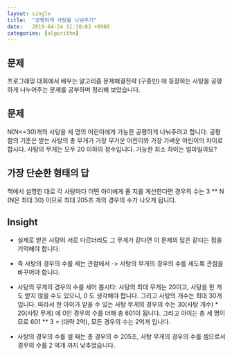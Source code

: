 ```yaml
---
layout: single
title:  "공평하게 사탕을 나눠주기"
date:   2019-04-24 11:10:03 +0900
categories: [algorithm]
--- 
```


## 문제
프로그래밍 대회에서 배우는 알고리즘 문제해결전략 (구종만) 에 등장하는
사탕을 공평하게 나누어주는 문제를 공부하며 정리해 보았습니다.


## 문제
N(N<=30)개의 사탕을 세 명의 어린이에게 가능한 공평하게 나눠주려고 합니다. 
공평함의 기준은 받는 사탕의 총 무게가 가장 무거운 어린이와 가장 가벼운 어린이의 차이로 합시다.
사탕의 무게는 모두 20 이하의 정수입니다. 가능한 최소 차이는 얼마일까요?


## 가장 단순한 형태의 답
책에서 설명한 대로 각 사탕마다 어떤 아이에게 줄 지를 계산한다면
경우의 수는 3 ** N (N은 최대 30) 이므로 최대 205조 개의 경우의 수가 나오게 됩니다.


## Insight

* 실제로 받은 사탕이 서로 다르더라도 그 무게가 같다면 이 문제의 답은 같다는 점을 기억해야 합니다.

* 즉 사탕의 경우의 수를 세는 관점에서 -> 사탕의 무게의 경우의 수를 세도록 관점을 바꾸어야 합니다.

* 사탕의 무게의 경우의 수를 세어 봅시다: 사탕의 최대 무게는 20이고, 사탕을 한 개도 받지 않을 수도
있으니, 0 도 생각해야 합니다. 그리고 사탕의 개수는 최대 30개 입니다.
따라서 한 아이가 받을 수 있는 사탕 무게의 경우의 수는 30(사탕 개수) * 20(사탕 무게) 
에 0인 경우의 수를 더해 총 601이 됩니다.
그리고 아이는 총 세 명이므로 601 ** 3 = (대략 2억), 모든 경우의 수는 2억개 입니다.

* 사탕의 경우의 수를 셀 때는 총 경우의 수 205조, 사탕 무게의 경우의 수를 셈으로서 경우의 수를 2
억개 까지 낮추었습니다. 




